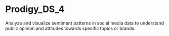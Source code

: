 # Prodigy_DS_4
Analyze and visualize sentiment patterns in social media data to understand public opinion and attitudes towards specific topics or brands.
